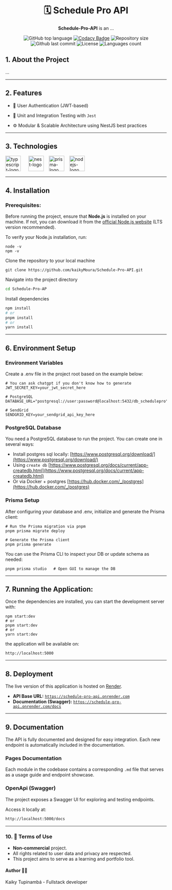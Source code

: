 <div align="center">

# 🗓️ Schedule Pro API


**Schedule-Pro-API** is an ...

</div>

<div align="center">
  
![GitHub top language](https://img.shields.io/github/languages/top/kaikyMoura/Schedule-Pro-API)
[![Codacy Badge](https://app.codacy.com/project/badge/Grade/ce1f958181d743b98107dbc70dfac5ed)](https://app.codacy.com/gh/kaikyMoura/Schedule-Pro-API/dashboard?utm_source=gh&utm_medium=referral&utm_content=&utm_campaign=Badge_grade)
![Repository size](https://img.shields.io/github/repo-size/kaikyMoura/Schedule-Pro-API)
![Github last commit](https://img.shields.io/github/last-commit/kaikyMoura/Schedule-Pro-API)
![License](https://img.shields.io/aur/license/LICENSE)
![Languages count](https://img.shields.io/github/languages/count/kaikyMoura/Schedule-Pro-API)

</div>

## 1. About the Project
...

---

## 2. Features

- 🔐 User Authentication (JWT-based)

- 🧪 Unit and Integration Testing with `Jest`

- ⚙️ Modular & Scalable Architecture using NestJS best practices

---

## 3. Technologies

<div style="display: inline-block">
  <img alt="typescript-logo" width="48" style="margin-right: 20px" src="https://cdn.jsdelivr.net/gh/devicons/devicon@latest/icons/typescript/typescript-original.svg" />
  <img alt="nest-logo" width="48" style="margin-right: 12px" src="https://cdn.jsdelivr.net/gh/devicons/devicon@latest/icons/nestjs/nestjs-original-wordmark.svg" />
  <img alt="prisma-logo" width="48" style="margin-right: 12px" src="https://cdn.jsdelivr.net/gh/devicons/devicon@latest/icons/prisma/prisma-original.svg" />
  <img alt="nodejs-logo" width="48" src="https://cdn.jsdelivr.net/gh/devicons/devicon@latest/icons/nodejs/nodejs-original-wordmark.svg" />
  
</div>

---

## 4. Installation
### Prerequisites:
Before running the project, ensure that **Node.js** is installed on your machine. If not, you can download it from the [official Node.js website](https://nodejs.org/en/) (LTS version recommended).

To verify your Node.js installation, run:

```console
node -v
npm -v
```

Clone the repository to your local machine

```console
git clone https://github.com/kaikyMoura/Schedule-Pro-API.git
```

Navigate into the project directory

```bash
cd Schedule-Pro-AP
```
Install dependencies

```bash
npm install
# or
pnpm install
# or
yarn install
```

---

## 6.  Environment Setup

### Environment Variables
Create a .env file in the project root based on the example below:

```env
# You can ask chatgpt if you don't know how to generate
JWT_SECRET_KEY=your_jwt_secret_here

# PostgreSQL
DATABASE_URL="postgresql://user:password@localhost:5432/db_schedulepro"

# SendGrid
SENDGRID_KEY=your_sendgrid_api_key_here

```

### PostgreSQL Database
You need a PostgreSQL database to run the project. You can create one in several ways:
- Install postgres sql locally: [https://www.postgresql.org/download/](https://www.postgresql.org/download/)
- Using `create db` [https://www.postgresql.org/docs/current/app-createdb.html](https://www.postgresql.org/docs/current/app-createdb.html)
- Or via Docker + postgres [https://hub.docker.com/_/postgres](https://hub.docker.com/_/postgres)

### Prisma Setup
After configuring your database and .env, initialize and generate the Prisma client:

```console
# Run the Prisma migration via pnpm
pnpm prisma migrate deploy

# Generate the Prisma client
pnpm prisma generate
```

You can use the Prisma CLI to inspect your DB or update schema as needed:

```console
pnpm prisma studio   # Open GUI to manage the DB
```

---

## 7. Running the Application:
Once the dependencies are installed, you can start the development server with:

```console
npm start:dev
# or
pnpm start:dev
# or
yarn start:dev
```

the application will be available on:

```console
http://localhost:5000
```

--- 

## 8. Deployment

The live version of this application is hosted on [Render](https://render.com/).

- **API Base URL:** [`https://schedule-pro-api.onrender.com`](https://schedule-pro-api.onrender.com)
- **Documentation (Swagger):** [`https://schedule-pro-api.onrender.com/docs`](https://schedule-pro-api.onrender.com/docs)

---

## 9. Documentation
The API is fully documented and designed for easy integration. Each new endpoint is automatically included in the documentation.

### Pages Documentation
Each module in the codebase contains a corresponding `.md` file that serves as a usage guide and endpoint showcase.

### OpenApi (Swagger)
The project exposes a Swagger UI for exploring and testing endpoints.

Access it locally at:
```bash
http://localhost:5000/docs
```

---

### 10. 📝 Terms of Use
- **Non-commercial** project.
- All rights related to user data and privacy are respected.
- This project aims to serve as a learning and portfolio tool.

#### Author 👨‍💻
Kaiky Tupinambá - Fullstack developer
